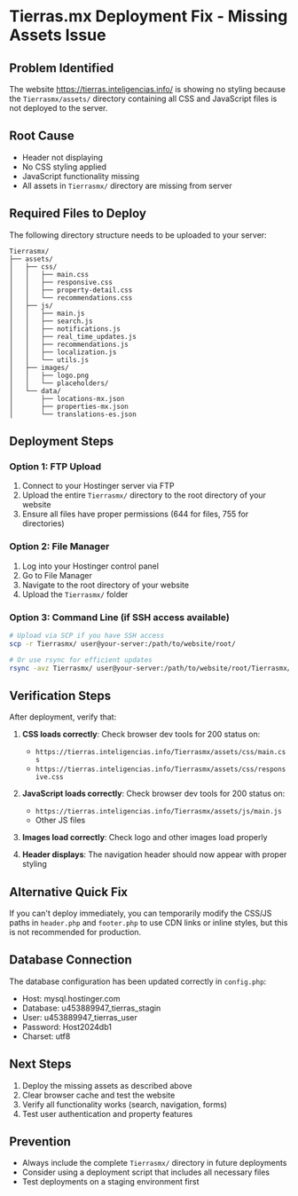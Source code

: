 # Tierras.mx Deployment Fix - Missing Assets Issue

## Problem Identified

The website https://tierras.inteligencias.info/ is showing no styling because the `Tierrasmx/assets/` directory containing all CSS and JavaScript files is not deployed to the server.

## Root Cause

- Header not displaying
- No CSS styling applied
- JavaScript functionality missing
- All assets in `Tierrasmx/` directory are missing from server

## Required Files to Deploy

The following directory structure needs to be uploaded to your server:

```
Tierrasmx/
├── assets/
│   ├── css/
│   │   ├── main.css
│   │   ├── responsive.css
│   │   ├── property-detail.css
│   │   └── recommendations.css
│   ├── js/
│   │   ├── main.js
│   │   ├── search.js
│   │   ├── notifications.js
│   │   ├── real_time_updates.js
│   │   ├── recommendations.js
│   │   ├── localization.js
│   │   └── utils.js
│   ├── images/
│   │   ├── logo.png
│   │   └── placeholders/
│   └── data/
│       ├── locations-mx.json
│       ├── properties-mx.json
│       └── translations-es.json
```

## Deployment Steps

### Option 1: FTP Upload

1. Connect to your Hostinger server via FTP
2. Upload the entire `Tierrasmx/` directory to the root directory of your website
3. Ensure all files have proper permissions (644 for files, 755 for directories)

### Option 2: File Manager

1. Log into your Hostinger control panel
2. Go to File Manager
3. Navigate to the root directory of your website
4. Upload the `Tierrasmx/` folder

### Option 3: Command Line (if SSH access available)

```bash
# Upload via SCP if you have SSH access
scp -r Tierrasmx/ user@your-server:/path/to/website/root/

# Or use rsync for efficient updates
rsync -avz Tierrasmx/ user@your-server:/path/to/website/root/Tierrasmx/
```

## Verification Steps

After deployment, verify that:

1. **CSS loads correctly**: Check browser dev tools for 200 status on:

   - `https://tierras.inteligencias.info/Tierrasmx/assets/css/main.css`
   - `https://tierras.inteligencias.info/Tierrasmx/assets/css/responsive.css`

2. **JavaScript loads correctly**: Check browser dev tools for 200 status on:

   - `https://tierras.inteligencias.info/Tierrasmx/assets/js/main.js`
   - Other JS files

3. **Images load correctly**: Check logo and other images load properly

4. **Header displays**: The navigation header should now appear with proper styling

## Alternative Quick Fix

If you can't deploy immediately, you can temporarily modify the CSS/JS paths in `header.php` and `footer.php` to use CDN links or inline styles, but this is not recommended for production.

## Database Connection

The database configuration has been updated correctly in `config.php`:

- Host: mysql.hostinger.com
- Database: u453889947_tierras_stagin
- User: u453889947_tierras_user
- Password: Host2024db1
- Charset: utf8

## Next Steps

1. Deploy the missing assets as described above
2. Clear browser cache and test the website
3. Verify all functionality works (search, navigation, forms)
4. Test user authentication and property features

## Prevention

- Always include the complete `Tierrasmx/` directory in future deployments
- Consider using a deployment script that includes all necessary files
- Test deployments on a staging environment first
